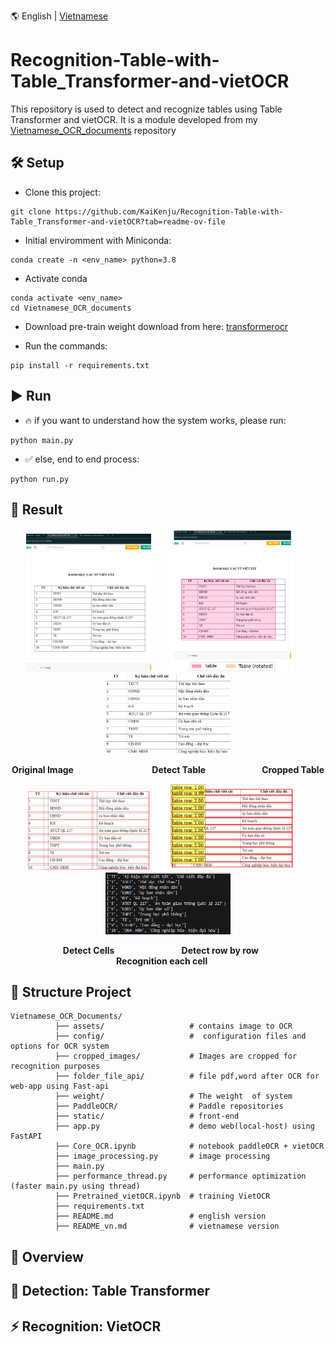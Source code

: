 
🌎 English | [Vietnamese](README_vn.md)
# Recognition-Table-with-Table_Transformer-and-vietOCR
This repository is used to detect and recognize tables using Table Transformer and vietOCR. It is a module developed from my [Vietnamese_OCR_documents](https://github.com/KaiKenju/Vietnamese_OCR_documents) repository

## 🛠️ Setup

- Clone  this project:

```[bash]
git clone https://github.com/KaiKenju/Recognition-Table-with-Table_Transformer-and-vietOCR?tab=readme-ov-file
```

- Initial enviromment with Miniconda:

```[bash]
conda create -n <env_name> python=3.8
```
- Activate conda
```[bash]
conda activate <env_name> 
cd Vietnamese_OCR_documents
```
- Download pre-train weight
download from here: [transformerocr](https://drive.google.com/file/d/1g3-Hi4oigfbrrNFZxQCh5qhEYjZU2_Ar/view?usp=drive_link)
 
- Run the commands:
```[bash]
pip install -r requirements.txt
```

## ▶️ Run
* 🔥 if you want to understand how the system works, please run:
```[bash]
python main.py
```
* ✅ else, end to end process:
```[bash]
python run.py
```

## 📝 Result

<p align="center" >
  <img src="images/bang2demo.png" alt="Image 1" width="200" style="margin-right: 25px;"/>
  <img src="files/detect_table.png" alt="Image 2" width="200" style="margin-right: 25px;"/>
  <img src="files/table_cropped.png" alt="Image 3" width="200" />
</p>
<p align="center">
  <strong>Original Image </strong> &nbsp;&nbsp;&nbsp;&nbsp;&nbsp;&nbsp;&nbsp;&nbsp;&nbsp;&nbsp;&nbsp;&nbsp;&nbsp;&nbsp;&nbsp;&nbsp;&nbsp;&nbsp;&nbsp;&nbsp;&nbsp;&nbsp;&nbsp;&nbsp;&nbsp;&nbsp;&nbsp;&nbsp;&nbsp;&nbsp;
  <strong>Detect Table </strong> &nbsp;&nbsp;&nbsp;&nbsp;&nbsp;&nbsp;&nbsp;&nbsp;&nbsp;&nbsp;&nbsp;&nbsp;&nbsp;&nbsp;&nbsp;&nbsp;&nbsp;&nbsp;&nbsp;&nbsp;&nbsp;
  <strong>Cropped Table </strong>
</p>

<p align="center">
  <img src="files/detect_cells.png" alt="Image 4" width="200" style="margin-right: 25px;"/>
  <img src="files/detect_cell_row.png" alt="Image 5" width="200" style="margin-right: 25px;"/>
  <img src="files/recognize_cell.png" alt="Image 6" width="200" />
</p>
<p align="center">
  <strong>&nbsp;&nbsp;&nbsp;&nbsp;&nbsp;&nbsp;&nbsp;&nbsp;&nbsp;&nbsp;&nbsp;&nbsp;</strong>
  <strong>Detect Cells</strong> &nbsp;&nbsp;&nbsp;&nbsp;&nbsp;&nbsp;&nbsp;&nbsp;&nbsp;&nbsp;&nbsp;&nbsp;&nbsp;&nbsp;&nbsp;&nbsp;&nbsp;&nbsp;&nbsp;&nbsp;&nbsp;
  <strong>&nbsp;&nbsp;&nbsp;&nbsp; Detect row by row</strong> &nbsp;&nbsp;&nbsp;&nbsp;&nbsp;&nbsp;&nbsp;&nbsp;&nbsp;&nbsp;&nbsp;&nbsp;&nbsp;&nbsp;&nbsp;&nbsp;
  <strong>Recognition each cell</strong>&nbsp;&nbsp;&nbsp;&nbsp;&nbsp;
</p>



## 🚀 Structure Project
```[bash]
Vietnamese_OCR_Documents/
          ├── assets/                   # contains image to OCR
          ├── config/                   #  configuration files and options for OCR system
          ├── cropped_images/           # Images are cropped for recognition purposes
          ├── folder_file_api/          # file pdf,word after OCR for web-app using Fast-api
          ├── weight/                   # The weight  of system
          ├── PaddleOCR/                # Paddle repositories
          ├── static/                   # front-end 
          ├── app.py                    # demo web(local-host) using FastAPI 
          ├── Core_OCR.ipynb            # notebook paddleOCR + vietOCR
          ├── image_processing.py       # image processing
          ├── main.py 
          ├── performance_thread.py     # performance optimization (faster main.py using thread)
          ├── Pretrained_vietOCR.ipynb  # training VietOCR
          ├── requirements.txt     
          ├── README.md                 # english version
          ├── README_vn.md              # vietnamese version
```
## 🚀 Overview

## 🚀 Detection: Table Transformer


## ⚡ Recognition: VietOCR

